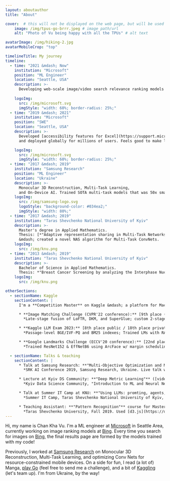 ```yaml
---
layout: aboutauthor
title: "About"

cover:  # this will not be displayed on the web page, but will be used for OG and Twitter
    image: /img/tpus-go-brrr.jpeg # image path/url
    alt: "Photo of Vu being happy with all the TPUs" # alt text

avatarImage: /img/hiking-2.jpg
avatarMobileCrop: "top"

timelineTitle: My journey
timeline:
  - time: "2021 &mdash; Now"
    institution: "Microsoft"
    position: "ML Engineer"
    location: "Seattle, USA"
    description: >-
      Developing web-scale image/video search relevance ranking models at [Bing](https://www.bing.com/images/search?q=cat). Scaled up and accelerated training pipelines, improved relevance and engagement metrics.
      
    logoImg:
      src: /img/microsoft.svg
      imgStyle: "width: 60%; border-radius: 25%;"
  - time: "2019 &mdash; 2021"
    institution: "Microsoft"
    position: "SWE"
    location: "Seattle, USA"
    description: >-
      Developed [accessibility features for Excel](https://support.microsoft.com/en-us/office/accessibility-ribbon-61018d5f-0a27-4583-8ff5-b073e6807d66) (worked both on server-side and client-side)
      and deployed globally for millions of users. Feels good to make life easier for people!

    logoImg:
      src: /img/microsoft.svg
      imgStyle: "width: 60%; border-radius: 25%;"
  - time: "2017 &mdash; 2019"
    institution: "Samsung Research"
    position: "ML Engineer"
    location: "Ukraine"
    description: >-
      Monocular 3D Reconstruction, Multi-Task Learning,
      and On-Device AI. Trained SOTA multi-task models that was 50x smaller than previous SOTA on each individual task.
    logoImg:
      src: /img/samsung-logo.svg
      logoStyle: "background-color: #034ea2;"
      imgStyle: "width: 80%;"
  - time: "2017 &mdash; 2019"
    institution: "Taras Shevchenko National University of Kyiv"
    description: >-
      Master's degree in Applied Mathematics.
      Thesis: [*"Adaptive representation sharing in Multi-Task Networks"*](/files/ms_thesis.pdf)
      &mdash; created a novel NAS algorithm for Multi-Task ConvNets.
    logoImg:
      src: /img/knu.png
  - time: "2013 &mdash; 2019"
    institution: "Taras Shevchenko National University of Kyiv"
    description: >-
      Bachelor of Science in Applied Mathematics.
      Thesis: *"Breast Cancer Screening by analyzing the Interphase Nuclei of the Buccal Epithelium."*
    logoImg:
      src: /img/knu.png

otherSections:
  - sectionName: Kaggle
    sectionContent: |
      I'm a **Competition Master** on Kaggle &mdash; a platform for Machine Learning challenges. Some of the competitions that I really enjoyed:

      * **Image Matching Challenge (CVPR'22 conference):** [9th place (solo gold medal)](https://www.kaggle.com/competitions/image-matching-challenge-2022/discussion/328796) 🥇  
        *Late-stage fusion of LoFTR, DKM, and SuperGlue; custom 2-stage ROI boosting + MAGSAC.*

      * **Kaggle LLM Exam 2023:** [8th place public / 18th place private (solo silver)](https://www.kaggle.com/competitions/kaggle-llm-science-exam/discussion/446261) 🥈  
        *Passage-level BGE/IVF-PQ and BM25 indexes; Trained LMs with RAG on GPT-3.5 outputs.*

      * **Google Landmarks Challenge (ECCV'20 conference):** [22nd place (solo silver)](https://www.kaggle.com/c/landmark-recognition-2020/discussion/187731) 🥈  
        *Trained ResNet152 & EffNetB6 using ArcFace w/ margin scheduling + DELG/RANSAC re-rank.*

  - sectionName: Talks & teaching
    sectionContent: |
      * Talk at Samsung Research: **"Multi-Objective Optimization and Multi-Task Learning"**  
        *SRK AI Conference 2019, Samsung Research, Ukraine. Live talk with 300+ attendees.*

      * Lecture at Kyiv DS Community: **"Deep Metric Learning"** ([video](https://www.youtube.com/watch?v=aU9yEwgrJ54))  
        *Kyiv Data Science Community, "Introduction to ML and Neural Nets" course, 2021.*

      * Talk at Summer IT Camp at KNU: **"Using LLMs: promting, agents, tuning"** ([slides](https://drive.google.com/file/d/1NhCNChywlmFXxQ-KQer4TNFdk044SdBw/view))  
        *Summer IT Camp, Taras Shevchenko National University of Kyiv, 2023.*

      * Teaching Assistant: **"Pattern Recognition"** course for Master's students.  
        *Taras Shevchenko University, Fall 2019. Used [d3.js](https://d3js.org/) to make this cool [visualization of HOG](https://hav4ik.github.io/teaching/pr/02-svm-with-hog/)!*
---
```


Hi, my name is Chan Kha Vu. I'm a ML engineer at [Microsoft][msft] in Seattle Area, currently working on image ranking models at [Bing][bing-image-search]. Every time you search for images on [Bing][bing-image-search], the final results page are formed by the models trained with my code!

Previously, I worked at [Samsung Research][srk] on Monocular 3D Reconstruction, Multi-Task Learning, and optimizing Conv Nets for resource-constrained mobile devices. On a side for fun, I read (a lot of) Manga, [play Go][ogs] (feel free to send me a challenge), and a bit of [Kaggling][kaggle] (let's team up). I'm from Ukraine, by the way!

[msft]: https://www.microsoft.com
[srk]: https://research.samsung.com/srukr
[twitter]: https://twitter.com/chankhavu
[cv]: /files/cv.pdf
[travelog]: /travelog
[blog]: /articles
[ogs]: https://online-go.com/user/view/178130
[gallery]: #
[kaggle]: https://www.kaggle.com/chankhavu
[bing-image-search]: https://www.bing.com/images/?q=cat
